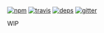 [![npm](https://img.shields.io/npm/v/@yummies/common-styles-loader.svg?style=flat-square)](https://www.npmjs.com/package/@yummies/common-styles-loader)
[![travis](http://img.shields.io/travis/yummies/common-styles-loader.svg?style=flat-square)](https://travis-ci.org/yummies/common-styles-loader)
[![deps](http://img.shields.io/david/yummies/common-styles-loader.svg?style=flat-square)](https://david-dm.org/yummies/common-styles-loader)
[![gitter](http://img.shields.io/badge/gitter-join_chat-brightgreen.svg?style=flat-square)](https://gitter.im/yummies/yummies)

WIP
